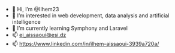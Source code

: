 - 👋 Hi, I’m @Ilhem23
- 👀 I’m interested in web development, data analysis and artificial intelligence
- 🌱 I’m currently learning Symphony and Laravel
- 📫 ei_aissaoui@esi.dz
- 📫 https://www.linkedin.com/in/ilhem-aissaoui-3939a720a/

<!---
Ilhem23/Ilhem23 is a ✨ special ✨ repository because its `README.md` (this file) appears on your GitHub profile.
You can click the Preview link to take a look at your changes.
--->
